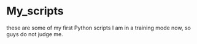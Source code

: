 # My_scripts

these are some of my first Python scripts I am in a training mode now, so guys do not judge me.
